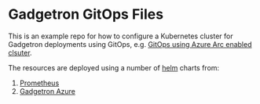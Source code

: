 # Gadgetron GitOps Files

This is an example repo for how to configure a Kubernetes cluster for Gadgetron deployments using GitOps, e.g. [GitOps using Azure Arc enabled clsuter](https://docs.microsoft.com/en-us/azure/azure-arc/kubernetes/use-gitops-connected-cluster).

The resources are deployed using a number of [helm](https://helm.sh) charts from:

1. [Prometheus](https://github.com/prometheus-community/helm-charts)
1. [Gadgetron Azure](https://github.com/Microsoft/gadgetron-azure)
